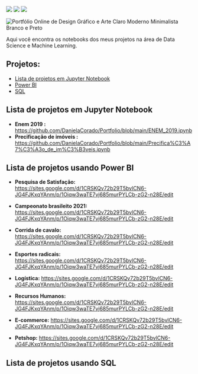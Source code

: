 
<div>
<a href = target="_blank"><img src= "https://img.shields.io/badge/Status-Em%20desenvolvimento-green" ></a>
<a href = "https://www.python.org/downloads/release/python-3100/" target="_blank"><img src="https://img.shields.io/badge/Python-3.10-blue"></a>
<a href= "https://www.linkedin.com/in/daniela-corado-077365192/" target="_blank"><img src="https://img.shields.io/badge/Autor-Daniela%20Corado-red" target="_blank"></a> 
</div>


![Portfólio Online de Design Gráfico e Arte Claro Moderno Minimalista Branco e Preto](https://user-images.githubusercontent.com/74689039/175757290-975778f2-a1a5-4b21-863a-e30b378a64b0.png)

Aqui você encontra os notebooks dos meus projetos na área de Data Science e Machine Learning.

## Projetos: 

* [Lista de projetos em Jupyter Notebook](#Lista-de-projetos-em-Jupyter-Notebook)
* [Power BI](#Lista-de-projetos-usando-Power-BI) 
* [SQL](#Lista-de-projetos-usando-SQL)


## Lista de projetos em Jupyter Notebook

* **Enem 2019 :** https://github.com/DanielaCorado/Portfolio/blob/main/ENEM_2019.ipynb
* **Precificação de imóveis :** https://github.com/DanielaCorado/Portfolio/blob/main/Precifica%C3%A7%C3%A3o_de_im%C3%B3veis.ipynb


## Lista de projetos usando Power BI

* **Pesquisa de Satisfação:** https://sites.google.com/d/1CRSKQv72b29T5bvlCN6-JG4FJKxqYAnm/p/1Oiqw3waTE7vj685murPYLCb-zG2-n28E/edit

* **Campeonato brasileito 2021:** https://sites.google.com/d/1CRSKQv72b29T5bvlCN6-JG4FJKxqYAnm/p/1Oiqw3waTE7vj685murPYLCb-zG2-n28E/edit
* **Corrida de cavalo:** https://sites.google.com/d/1CRSKQv72b29T5bvlCN6-JG4FJKxqYAnm/p/1Oiqw3waTE7vj685murPYLCb-zG2-n28E/edit
* **Esportes radicais:** https://sites.google.com/d/1CRSKQv72b29T5bvlCN6-JG4FJKxqYAnm/p/1Oiqw3waTE7vj685murPYLCb-zG2-n28E/edit
* **Logística:** https://sites.google.com/d/1CRSKQv72b29T5bvlCN6-JG4FJKxqYAnm/p/1Oiqw3waTE7vj685murPYLCb-zG2-n28E/edit
* **Recursos Humanos:** https://sites.google.com/d/1CRSKQv72b29T5bvlCN6-JG4FJKxqYAnm/p/1Oiqw3waTE7vj685murPYLCb-zG2-n28E/edit
* **E-commerce:** https://sites.google.com/d/1CRSKQv72b29T5bvlCN6-JG4FJKxqYAnm/p/1Oiqw3waTE7vj685murPYLCb-zG2-n28E/edit
* **Petshop:** https://sites.google.com/d/1CRSKQv72b29T5bvlCN6-JG4FJKxqYAnm/p/1Oiqw3waTE7vj685murPYLCb-zG2-n28E/edit

## Lista de projetos usando SQL
